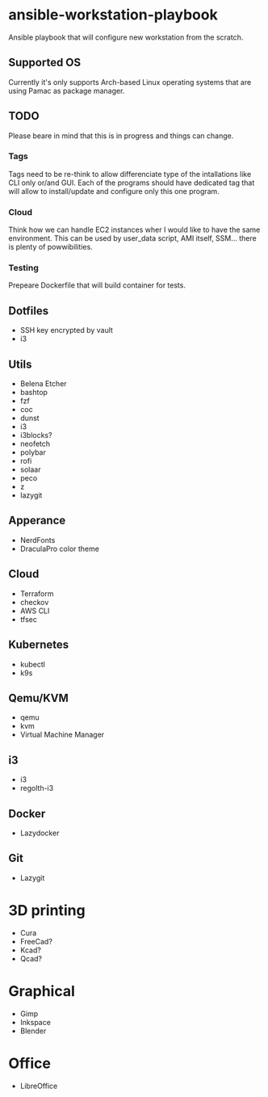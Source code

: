 # ansible-workstation-playbook

Ansible playbook that will configure new workstation from the scratch.

## Supported OS 

Currently it's only supports Arch-based Linux operating systems that are using Pamac as package manager.

## TODO

Please beare in mind that this is in progress and things can change.

### Tags
Tags need to be re-think to allow differenciate type of the intallations like CLI only or/and GUI.
Each of the programs should have dedicated tag that will allow to install/update and configure only this one program.

### Cloud
Think how we can handle EC2 instances wher I would like to have the same environment.
This can be used by user_data script, AMI itself, SSM... there is plenty of powwibilities.

### Testing
Prepeare Dockerfile that will build container for tests.

## Dotfiles
- SSH key encrypted by vault
- i3

## Utils
- Belena Etcher
- bashtop
- fzf
- coc
- dunst
- i3
- i3blocks?
- neofetch
- polybar
- rofi
- solaar
- peco
- z
- lazygit

## Apperance
- NerdFonts
- DraculaPro color theme

## Cloud
- Terraform
- checkov
- AWS CLI
- tfsec

## Kubernetes
- kubectl
- k9s

## Qemu/KVM
- qemu
- kvm
- Virtual Machine Manager

## i3
- i3
- regolth-i3

## Docker
- Lazydocker

## Git
- Lazygit

# 3D printing
- Cura
- FreeCad?
- Kcad?
- Qcad?

# Graphical
- Gimp
- Inkspace
- Blender

# Office
- LibreOffice
